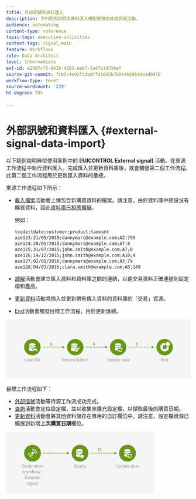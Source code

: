 ```yaml
---
title: 外部訊號和資料匯入
description: 下列範例說明與資料匯入搭配使用的外部訊號活動。
audience: automating
content-type: reference
topic-tags: execution-activities
context-tags: signal,main
feature: Workflows
role: Data Architect
level: Intermediate
exl-id: e2997cf5-861b-4202-aeb7-3a47c4d55bef
source-git-commit: fcb5c4a92f23bdffd1082b7b044b5859dead9d70
workflow-type: tm+mt
source-wordcount: '229'
ht-degree: 79%

---
```


# 外部訊號和資料匯入 {#external-signal-data-import}

以下範例說明典型使用案例中的 **[!UICONTROL External signal]** 活動。在來源工作流程中執行資料匯入。完成匯入並更新資料庫後，就會觸發第二個工作流程。此第二個工作流程用於更新匯入資料的彙總。

來源工作流程如下所示：

* [載入檔案](../../automating/using/load-file.md)活動會上傳包含新購買資料的檔案。請注意，由於資料庫中預設沒有購買資料，因此[資料庫已相應擴展](../../developing/using/data-model-concepts.md)。

   例如：

   ```
   tcode;tdate;customer;product;tamount
   aze123;21/05/2015;dannymars@example.com;A2;799
   aze124;28/05/2015;dannymars@example.com;A7;8
   aze125;31/07/2015;john.smith@example.com;A7;8
   aze126;14/12/2015;john.smith@example.com;A10;4
   aze127;02/01/2016;dannymars@example.com;A3;79
   aze128;04/03/2016;clara.smith@example.com;A8;149
   ```

* [調解](../../automating/using/reconciliation.md)活動會建立匯入資料和資料庫之間的連結，以便交易資料正確連接到設定檔和產品。
* [更新資料](../../automating/using/update-data.md)活動將插入並更新帶有傳入資料的資料庫的「交易」資源。
* [End](../../automating/using/start-and-end.md)活動會觸發目標工作流程，用於更新匯總。

![](assets/signal_example_source1.png)

目標工作流程如下：

* [外部信號](../../automating/using/external-signal.md)活動等待源工作流成功完成。
* [查詢](../../automating/using/query.md#enriching-data)活動會定位設定檔，並以收集來擴充設定檔，以擷取最後的購買日期。
* [更新資料](../../automating/using/update-data.md)活動會將其他資料儲存在專用的自訂欄位中。請注意，設定檔資源已擴展到新增&#x200B;**上次購買日期**&#x200B;欄位。

![](assets/signal_example_source2.png)
